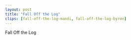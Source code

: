 ```yaml
---
layout: post
title: "Fall Off the Log"
clips: [fall-off-the-log-mandi, fall-off-the-log-byron]
---
```



Fall Off the Log


